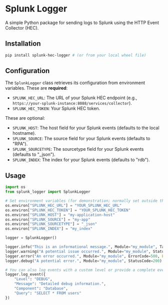 # Splunk Logger

A simple Python package for sending logs to Splunk using the HTTP Event Collector (HEC).

## Installation

```bash
pip install splunk-hec-logger # (or from your local wheel file)
```

## Configuration

The `SplunkLogger` class retrieves its configuration from environment variables. These are **required**:

*   `SPLUNK_HEC_URL`: The URL of your Splunk HEC endpoint (e.g., `https://your-splunk-instance:8088/services/collector`).
*   `SPLUNK_HEC_TOKEN`: Your Splunk HEC token.

These are optional:
*   `SPLUNK_HOST`: The host field for your Splunk events (defaults to the local hostname).
*   `SPLUNK_SOURCE`: The source field for your Splunk events (defaults to "RPA").
*   `SPLUNK_SOURCETYPE`: The sourcetype field for your Splunk events (defaults to "_json").
*   `SPLUNK_INDEX`: The index for your Splunk events (defaults to "rdb").

## Usage

```python
import os
from splunk_logger import SplunkLogger

# Set environment variables (for demonstration; normally set outside the script)
os.environ["SPLUNK_HEC_URL"] = "YOUR_SPLUNK_HEC_URL"
os.environ["SPLUNK_HEC_TOKEN"] = "YOUR_SPLUNK_HEC_TOKEN"
os.environ["SPLUNK_HOST"] = "my-application-host"
os.environ["SPLUNK_SOURCE"] = "my-app"
os.environ["SPLUNK_SOURCETYPE"] = "_json"
os.environ["SPLUNK_INDEX"] = "my_index"

logger = SplunkLogger()

logger.info("This is an informational message.", Module="my_module", TaskId="123")
logger.warning("A potential issue occurred.", Module="my_module", StatusCode=404)
logger.error("An error occurred.", Module="my_module", ErrorCode=500, Exception="ValueError")
logger.debug("A potential error.", Module="my_module", StatusCode=200)

# You can also log events with a custom level or provide a complete event dictionary
logger.log_event({
    "Level": "DEBUG",
    "Message": "Detailed debug information.",
    "Component": "Database",
    "Query": "SELECT * FROM users"
})
```
